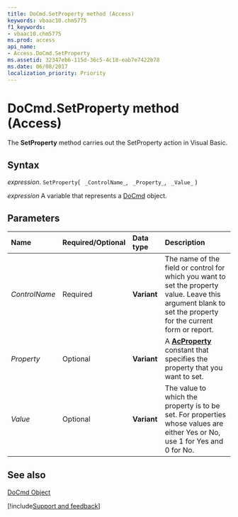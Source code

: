 ```yaml
---
title: DoCmd.SetProperty method (Access)
keywords: vbaac10.chm5775
f1_keywords:
- vbaac10.chm5775
ms.prod: access
api_name:
- Access.DoCmd.SetProperty
ms.assetid: 32347eb6-115d-36c5-4c18-eab7e7422b78
ms.date: 06/08/2017
localization_priority: Priority
---
```



# DoCmd.SetProperty method (Access)

The  **SetProperty** method carries out the SetProperty action in Visual Basic.


## Syntax

_expression_. `SetProperty`( ` _ControlName_`, ` _Property_`, ` _Value_` )

_expression_ A variable that represents a [DoCmd](Access.DoCmd.md) object.


## Parameters



|Name|Required/Optional|Data type|Description|
|:-----|:-----|:-----|:-----|
| _ControlName_|Required|**Variant**|The name of the field or control for which you want to set the property value. Leave this argument blank to set the property for the current form or report.|
| _Property_|Optional|**Variant**|A  **[AcProperty](Access.AcProperty.md)** constant that specifies the property that you want to set.|
| _Value_|Optional|**Variant**|The value to which the property is to be set. For properties whose values are either Yes or No, use 1 for Yes and 0 for No.|

## See also


[DoCmd Object](Access.DoCmd.md)

[!include[Support and feedback](~/includes/feedback-boilerplate.md)]